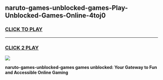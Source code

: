 
## naruto-games-unblocked-games-Play-Unblocked-Games-Online-4toj0
<h3>
<a href="https://premium76.site?title=naruto-games-unblocked-games&ref=25A">CLICK TO PLAY</a></h3>
<hr>

<h3>
<a href="https://premium76.site?title=naruto-games-unblocked-games&ref=25A">CLICK 2 PLAY</a>
  
</h3>

<a href="https://premium76.site?title=naruto-games-unblocked-games&ref=25A"><img src="https://clearcache.store/games.png"></a>


**naruto-games-unblocked-games games unblocked: Your Gateway to Fun and Accessible Online Gaming**
